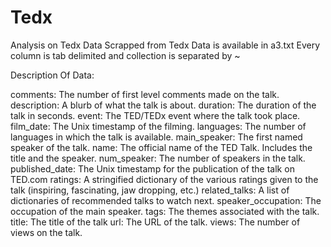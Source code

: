 # Tedx
Analysis on Tedx Data Scrapped from Tedx
Data is available in a3.txt
Every column is tab delimited and collection is separated by ~

Description Of Data:

comments: The number of first level comments made on the talk.
description: A blurb of what the talk is about.
duration: The duration of the talk in seconds.
event: The TED/TEDx event where the talk took place.
film_date: The Unix timestamp of the filming.
languages: The number of languages in which the talk is available.
main_speaker: The first named speaker of the talk.
name: The official name of the TED Talk. Includes the title and the speaker.
num_speaker: The number of speakers in the talk.
published_date: The Unix timestamp for the publication of the talk on TED.com
ratings: A stringified dictionary of the various ratings given to the talk (inspiring, fascinating, jaw dropping, etc.)
related_talks: A list of dictionaries of recommended talks to watch next.
speaker_occupation: The occupation of the main speaker.
tags: The themes associated with the talk.
title: The title of the talk
url: The URL of the talk.
views: The number of views on the talk.
